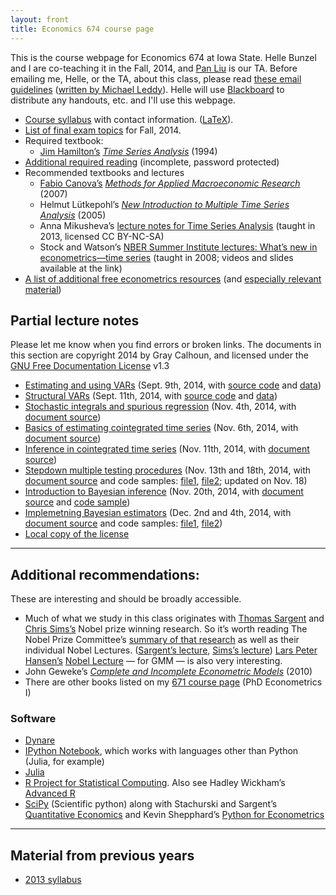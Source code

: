 ```yaml
---
layout: front
title: Economics 674 course page
---
```


[leddy]: http://mleddy.blogspot.com/2005/01/how-to-e-mail-professor.html
[Blackboard]: https://bb.its.iastate.edu

This is the course webpage for Economics 674 at Iowa State. Helle
Bunzel and I are co-teaching it in the Fall, 2014, and [Pan
Liu](https://sites.google.com/site/liupan1217/) is our TA.
Before emailing me, Helle, or the TA, about this class, please read
[these email guidelines](../dl/email) ([written by Michael
Leddy][leddy]).
Helle will use [Blackboard][] to distribute any handouts, etc. and
I'll use this webpage.

* [Course syllabus](syllabus-2014.pdf) with contact information.
  ([LaTeX](syllabus-2014.tex)).
* [List of final exam topics](exam-topics-2014.pdf) for Fall, 2014.
* Required textbook:
  * [Jim Hamilton’s](http://econweb.ucsd.edu/~jhamilton/) *[Time
  Series Analysis](http://press.princeton.edu/titles/5386.html)*
  (1994)
* [Additional required reading](reading-2014.zip) (incomplete,
  password protected)
* Recommended textbooks and lectures
  * [Fabio Canova’s](http://apps.eui.eu/Personal/Canova/) *[Methods for
    Applied Macroeconomic
    Research](http://press.princeton.edu/titles/8434.html)* (2007)
  * Helmut Lütkepohl’s *[New Introduction to Multiple Time Series
    Analysis](http://www.springer.com/economics/econometrics/book/978-3-540-40172-8)*
  (2005)
  * Anna Mikusheva’s [lecture notes for Time Series Analysis][Mikusheva]
    (taught in 2013, licensed CC BY-NC-SA)
  * Stock and Watson’s [NBER Summer Institute lectures: What’s new in
    econometrics—time series][NBER08] (taught in 2008; videos and slides
    available at the link)
* [A list of additional free econometrics resources][EFLP]
  (and [especially relevant material][EFLP2])

[Mikusheva]: http://ocw.mit.edu/courses/economics/14-384-time-series-analysis-fall-2013
[NBER08]: http://www.nber.org/minicourse_2008.html
[EFLP]: http://www.econometricslibrary.org/
[EFLP2]: http://www.econometricslibrary.org/#timeseries

Partial lecture notes
---------------------

Please let me know when you find errors or broken links. The documents in this section
are copyright 2014 by Gray Calhoun, and licensed under the [GNU Free
Documentation License][FDL] v1.3

* [Estimating and using VARs][VAR1] (Sept. 9th, 2014, with [source code][VAR1src] and [data][VAR1data])
* [Structural VARs][VAR2] (Sept. 11th, 2014, with [source code][VAR2src] and [data][VAR2data])
* [Stochastic integrals and spurious regression][spurious] (Nov. 4th, 2014, with [document source][spurious_source])
* [Basics of estimating cointegrated time series][coint1] (Nov. 6th, 2014, with [document source][coint1_source])
* [Inference in cointegrated time series][coint2] (Nov. 11th, 2014, with [document source][coint2_source])
* [Stepdown multiple testing procedures][stepdown] (Nov. 13th and 18th, 2014, with [document source][stepdown_source]
  and code samples: [file1][stepdown_1], [file2][stepdown_2]; updated on Nov. 18)
* [Introduction to Bayesian inference][bayes] (Nov. 20th, 2014, with [document source][bayes_source]
  and [code sample][bayes_R])
* [Implemetning Bayesian estimators][bayes2] (Dec. 2nd and 4th, 2014, with [document source][bayes2_source]
  and code samples: [file1][bayes2a_R], [file2][bayes2b_R])
* [Local copy of the license][FDL_local]

[bayes2]: bayes_implementation_slides_2014.pdf
[bayes2_source]: https://github.com/grayclhn/674/blob/v0.9.0/bayes/2_evaluation.org
[bayes2a_R]: https://github.com/grayclhn/674/blob/v0.9.0/bayes/evaluation_plots.R
[bayes2b_R]: https://github.com/grayclhn/674/blob/v0.9.0/bayes/unrate.R
[bayes]: bayes_intro_slides_2014.pdf
[bayes_source]: https://github.com/grayclhn/674/blob/v0.8.1/inference/bayesian.org
[bayes_R]: https://github.com/grayclhn/674/blob/v0.8.1/inference/bayesian_example.R
[stepdown_2]: https://github.com/grayclhn/674/blob/v0.6.2/inference/pretest2.R
[stepdown_1]: https://github.com/grayclhn/674/blob/v0.6.2/inference/pretest1.R
[stepdown_source]: https://github.com/grayclhn/674/blob/v0.6.2/inference/selection.org
[stepdown]: multiple_testing_slides_2014.pdf
[coint2_source]: https://github.com/grayclhn/674/blob/v0.5.0/cointegration/estimation_basics.org
[coint2]: cointegration_inference_slides_2014.pdf
[coint1_source]: https://github.com/grayclhn/674/blob/v0.4.0/cointegration/estimation_basics.org
[coint1]: cointegration_estimation_slides_2014.pdf
[VAR1]: http://nbviewer.ipython.org/github/grayclhn/674/blob/v0.2.6/var_forecasts.ipynb
[VAR2]: http://nbviewer.ipython.org/github/grayclhn/674/blob/v0.2.6/svar_lecture.ipynb
[VAR1src]: https://github.com/grayclhn/674/blob/v0.2.6/var_forecasts.ipynb
[VAR2src]: https://github.com/grayclhn/674/blob/v0.2.6/svar_lecture.ipynb
[VAR1data]: https://github.com/grayclhn/674/blob/v0.2.6/data/bivariate_example.csv
[VAR2data]: https://github.com/grayclhn/674/blob/v0.2.6/data/bivariate_example2.csv
[spurious]: stochastic_integration_slides_2014.pdf
[spurious_source]: https://github.com/grayclhn/674/blob/v0.3.2/lectures/stochastic_integration.org
[FDL]: http://www.gnu.org/copyleft/fdl.html
[FDL_local]: GNU_FDL/

<hr />

Additional recommendations:
---------------------------

These are interesting and should be broadly accessible.

* Much of what we study in this class originates with
  [Thomas Sargent](https://files.nyu.edu/ts43/public/) and
  [Chris Sims’s](http://www.princeton.edu/~sims/)
  Nobel prize winning research. So it’s worth reading The Nobel Prize
  Committee’s [summary of that research][Nobel11] as well as their
  individual Nobel Lectures. ([Sargent’s lecture][], [Sims’s
  lecture][]) [Lars Peter Hansen’s](http://www.larspeterhansen.org/)
  [Nobel Lecture][LPHnobel] — for GMM — is also very interesting.
* John Geweke’s [*Complete and Incomplete Econometric Models*](http://www.jstor.org/stable/j.ctt7t5jp) (2010)
* There are other books listed on my [671 course page](../671)
  (PhD Econometrics I)

[Nobel11]: http://www.nobelprize.org/nobel_prizes/economic-sciences/laureates/2011/advanced-economicsciences2011.pdf
[Sargent’s lecture]: https://files.nyu.edu/ts43/public/research/Sargent_Sweden_final.pdf
[Sims’s lecture]: http://sims.princeton.edu/yftp/Nobel/NobelLect.pdf
[LPHnobel]: http://www.larspeterhansen.org/documents/FC_2014_Nobel_Uncertainty.pdf

### Software

* [Dynare](http://www.dynare.org)
* [IPython Notebook](http://ipython.org/notebook.html), which works
  with languages other than Python (Julia, for example)
* [Julia](http://julialang.org/)
* [R Project for Statistical
  Computing](http://www.r-project.org). Also see Hadley Wickham’s
  [Advanced R](http://adv-r.had.co.nz)
* [SciPy](http://www.scipy.org/) (Scientific python) along with
  Stachurski and Sargent’s [Quantitative
  Economics](http://www.quant-econ.net) and Kevin Shepphard’s [Python
  for
  Econometrics](http://www.kevinsheppard.com/Python_for_Econometrics)

<hr />

Material from previous years
----------------------------
* [2013 syllabus](syllabus-2013)
